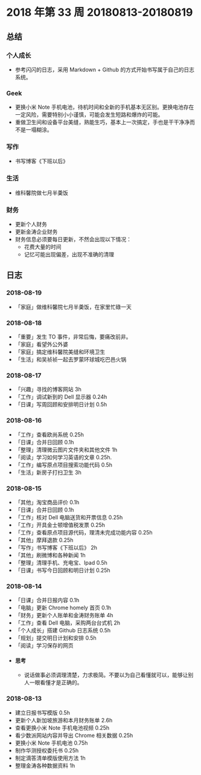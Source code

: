 # 2018 年第 33 周 20180813-20180819

##  总结

### 个人成长

- 参考闪闪的日志，采用 Markdown + Github 的方式开始书写属于自己的日志系统。

### Geek

- 更换小米 Note 手机电池，待机时间和全新的手机基本无区别。更换电池存在一定风险，需要特别小小谨慎，可能会发生短路和爆炸的可能。
- 重做卫生间和设备平台美缝，熟能生巧，基本上一次搞定，手也是干干净净而不是一塌糊涂。

### 写作

- 书写博客《下班以后》

### 生活

- 维科馨院做七月半羮饭

### 财务

- 更新个人财务
- 更新金涛企业财务
- 财务信息必须要每日更新，不然会出现以下情况：
  - 花费大量的时间
  - 记忆可能出现偏差，出现不准确的清理

## 日志

### 2018-08-19

- 「家庭」做维科馨院七月半羮饭，在家里忙碌一天

### 2018-08-18

- 「重要」发生 TO 事件，非常后悔，要痛改前非。
- 「家庭」看望外公外婆
- 「家庭」搞定维科馨院美缝和环境卫生
- 「生活」和吴祯祯一起去罗蒙环球城吃巴邑火锅

### 2018-08-17

- 「兴趣」寻找的博客网站 3h
- 「工作」调试新到的 Dell 显示器 0.24h
- 「日课」写周回顾和安排明日计划 0.5h

### 2018-08-16

- 「工作」查看欧尚系统 0.25h
- 「日课」合并日回顾 0.1h
- 「整理」清理微云图片文件夹和其他文件 1h
- 「阅读」学习如何学习英语的文章 0.25h.
- 「工作」编写原点项目搜索功能代码 0.5h
- 「生活」新房子打扫卫生 3h

### 2018-08-15

- 「其他」淘宝商品评价 0.1h
- 「日课」合并日回顾 0.1h
- 「工作」核对 Dell 电脑送货和开票信息 0.25h
- 「工作」开具金士顿增值税发票 0.25h
- 「工作」查看原点项目源代码，理清未完成功能内容 0.25h
- 「其他」摩拜退款 0.25h
- 「写作」书写博客《下班以后》 2h
- 「其他」刷微博和各种新闻 1h
- 「整理」清理手机、充电宝、Ipad 0.5h
- 「日课」书写今日回顾和明日计划 0.25h

### 2018-08-14

- 「日课」合并日报内容 0.1h
- 「电脑」更新 Chrome homely 首页 0.1h
- 「财务」更新个人账单和金涛财务账单 4h
- 「工作」查看 Dell 电脑，采购两台台式机 2h
- 「个人成长」搭建 Github 日志系统 0.5h
- 「规划」提交明日计划和安排 0.5h
- 「阅读」学习保存的网页
- #### 思考
	- 说话做事必须调理清楚，力求极简。不要以为自己看懂就可以，能够让别人一眼看懂才是正确的。


### 2018-08-13

- 建立日报书写模版 0.5h
- 更新个人新加坡旅游和本月财务账单 2.6h
- 查看更换小米 Note 手机电池视频 0.25h
- 看少数派网站内容并导出 Chrome 相关数据 0.25h
- 更换小米 Note 手机电池 0.75h
- 制作华测授权委托书 0.25h
- 制定滴答清单模版使用方法 1h
- 整理金涛各种数据资料 1h